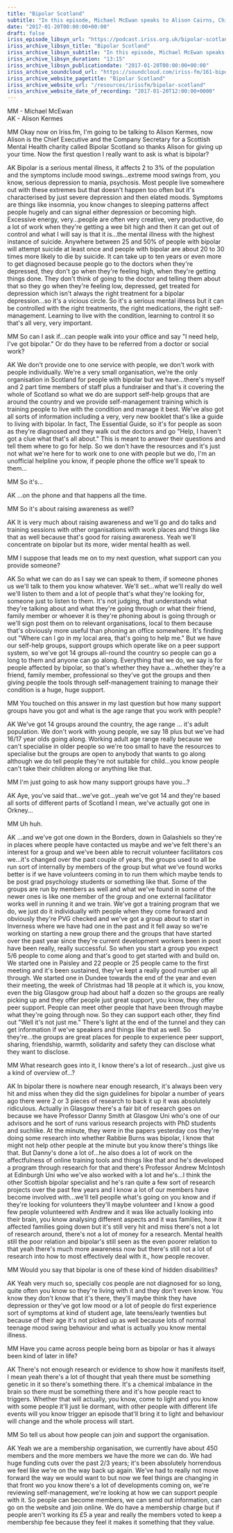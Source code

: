 ```yaml
---
title: "Bipolar Scotland"
subtitle: "In this episode, Michael McEwan speaks to Alison Cairns, Chief Executive of Bipolar Scotland, about what the supports and services the organisation provides."
date: "2017-01-20T00:00:00+00:00"
draft: false
iriss_episode_libsyn_url: "https://podcast.iriss.org.uk/bipolar-scotland-1"
iriss_archive_libsyn_title: "Bipolar Scotland"
iriss_archive_libsyn_subtitle: "In this episode, Michael McEwan speaks to Alison Cairns, Chief Executive of Bipolar Scotland, about what the supports and services the organisation provides."
iriss_archive_libsyn_duration: "13:15"
iriss_archive_libsyn_publicationdate: "2017-01-20T00:00:00+00:00"
iriss_archive_soundcloud_url: "https://soundcloud.com/iriss-fm/161-bipolar-scotland"
iriss_archive_website_pagetitle: "Bipolar Scotland"
iriss_archive_website_url: "/resources/irissfm/bipolar-scotland"
iriss_archive_website_date_of_recording: "2017-01-20T12:00:00+0000"
---
```

MM - Michael McEwan  
AK - Alison Kermes

MM Okay now on Iriss.fm, I'm going to be talking to Alison Kermes, now Alison is the Chief Executive and the Company Secretary for a Scottish Mental Health charity called Bipolar Scotland so thanks Alison for giving up your time. Now the first question I really want to ask is what is bipolar?

AK Bipolar is a serious mental illness, it affects 2 to 3% of the population and the symptoms include mood swings...extreme mood swings from, you know, serious depression to mania, psychosis. Most people live somewhere out with these extremes but that doesn't happen too often but it's characterised by just severe depression and then elated moods. Symptoms are things like insomnia, you know changes to sleeping patterns affect people hugely and can signal either depression or becoming high. Excessive energy, very...people are often very creative, very productive, do a lot of work when they're getting a wee bit high and then it can get out of control and what I will say is that it is...the mental illness with the highest instance of suicide. Anywhere between 25 and 50% of people with bipolar will attempt suicide at least once and people with bipolar are about 20 to 30 times more likely to die by suicide. It can take up to ten years or even more to get diagnosed because people go to the doctors when they're depressed, they don't go when they're feeling high, when they're getting things done. They don't think of going to the doctor and telling them about that so they go when they're feeling low, depressed, get treated for depression which isn't always the right treatment for a bipolar depression...so it's a vicious circle. So it's a serious mental illness but it can be controlled with the right treatments, the right medications, the right self-management. Learning to live with the condition, learning to control it so that's all very, very important.

MM So can I ask if...can people walk into your office and say "I need help, I've got bipolar." Or do they have to be referred from a doctor or social work?

AK We don't provide one to one service with people, we don't work with people individually. We're a very small organisation, we're the only organisation in Scotland for people with bipolar but we have...there's myself and 2 part time members of staff plus a fundraiser and that's it covering the whole of Scotland so what we do are support self-help groups that are around the country and we provide self-management training which is training people to live with the condition and manage it best. We've also got all sorts of information including a very, very new booklet that's like a guide to living with bipolar. In fact, The Essential Guide, so it's for people as soon as they're diagnosed and they walk out the doctors and go "Help, I haven't got a clue what that's all about." This is meant to answer their questions and tell them where to go for help. So we don't have the resources and it's just not what we're here for to work one to one with people but we do, I'm an unofficial helpline you know, if people phone the office we'll speak to them...

MM So it's...

AK ...on the phone and that happens all the time.

MM So it's about raising awareness as well?

AK It is very much about raising awareness and we'll go and do talks and training sessions with other organisations with work places and things like that as well because that's good for raising awareness. Yeah we'll concentrate on bipolar but its more, wider mental health as well.

MM I suppose that leads me on to my next question, what support can you provide someone?

AK So what we can do as I say we can speak to them, if someone phones us we'll talk to them you know whatever. We'll set...what we'll really do well we'll listen to them and a lot of people that's what they're looking for, someone just to listen to them. It's not judging, that understands what they're talking about and what they're going through or what their friend, family member or whoever it is they're phoning about is going through or we'll sign post them on to relevant organisations, local to them because that's obviously more useful than phoning an office somewhere. It's finding out "Where can I go in my local area, that's going to help me." But we have our self-help groups, support groups which operate like on a peer support system, so we've got 14 groups all-round the country so people can go a long to them and anyone can go along. Everything that we do, we say is for people affected by bipolar, so that's whether they have a...whether they're a friend, family member, professional so they've got the groups and then giving people the tools through self-management training to manage their condition is a huge, huge support.

MM You touched on this answer in my last question but how many support groups have you got and what is the age range that you work with people?

AK We've got 14 groups around the country, the age range ... it's adult population. We don't work with young people, we say 18 plus but we've had 16/17 year olds going along. Working adult age range really because we can't specialise in older people so we're too small to have the resources to specialise but the groups are open to anybody that wants to go along although we do tell people they're not suitable for child...you know people can't take their children along or anything like that.

MM I'm just going to ask how many support groups have you...?

AK Aye, you've said that...we've got...yeah we've got 14 and they're based all sorts of different parts of Scotland I mean, we've actually got one in Orkney...

MM Uh huh.

AK ...and we've got one down in the Borders, down in Galashiels so they're in places where people have contacted us maybe and we've felt there's an interest for a group and we've been able to recruit volunteer facilitators cos we...it's changed over the past couple of years, the groups used to all be run sort of internally by members of the group but what we've found works better is if we have volunteers coming in to run them which maybe tends to be post grad psychology students or something like that. Some of the groups are run by members as well and what we've found in some of the newer ones is like one member of the group and one external facilitator works well in running it and we train. We've got a training program that we do, we just do it individually with people when they come forward and obviously they're PVG checked and we've got a group about to start in Inverness where we have had one in the past and it fell away so we're working on starting a new group there and the groups that have started over the past year since they're current development workers been in post have been really, really successful. So when you start a group you expect 5/6 people to come along and that's good to get started with and build on. We started one in Paisley and 22 people or 25 people came to the first meeting and it's been sustained, they've kept a really good number up all through. We started one in Dundee towards the end of the year and even their meeting, the week of Christmas had 18 people at it which is, you know, even the big Glasgow group had about half a dozen so the groups are really picking up and they offer people just great support, you know, they offer peer support. People can meet other people that have been through maybe what they're going through now. So they can support each other, they find out "Well it's not just me." There's light at the end of the tunnel and they can get information if we've speakers and things like that as well. So they're...the groups are great places for people to experience peer support, sharing, friendship, warmth, solidarity and safety they can disclose what they want to disclose.

MM What research goes into it, I know there's a lot of research...just give us a kind of overview of...?

AK In bipolar there is nowhere near enough research, it's always been very hit and miss when they did the sign guidelines for bipolar a number of years ago there were 2 or 3 pieces of research to back it up it was absolutely ridiculous. Actually in Glasgow there's a fair bit of research goes on because we have Professor Danny Smith at Glasgow Uni who's one of our advisors and he sort of runs various research projects with PhD students and suchlike. At the minute, they were in the papers yesterday cos they're doing some research into whether Rabbie Burns was bipolar, I know that might not help other people at the minute but you know there's things like that. But Danny's done a lot of...he also does a lot of work on the affectfulness of online training tools and things like that and he's developed a program through research for that and there's Professor Andrew McIntosh at Edinburgh Uni who we've also worked with a lot and he's...I think the other Scottish bipolar specialist and he's ran quite a few sort of research projects over the past few years and I know a lot of our members have become involved with...we'll tell peoplle what's going on you know and if they're looking for volunteers they'll maybe volunteer and I know a good few people volunteered with Andrew and it was like actually looking into their brain, you know analysing different aspects and it was families, how it affected families going down but it's still very hit and miss there's not a lot of research around, there's not a lot of money for a research. Mental health still the poor relation and bipolar's still seen as the even poorer relation to that yeah there's much more awareness now but there's still not a lot of research into how to most effectively deal with it., how people recover.

MM Would you say that bipolar is one of these kind of hidden disabilities?

AK Yeah very much so, specially cos people are not diagnosed for so long, quite often you know so they're living with it and they don't even know. You know they don't know that it's there, they'll maybe think they have depression or they've got low mood or a lot of people do first experience sort of symptoms at kind of student age, late teens/early twenties but because of their age it's not picked up as well because lots of normal teenage mood swing behaviour and what is actually you know mental illness.

MM Have you came across people being born as bipolar or has it always been kind of later in life?

AK There's not enough research or evidence to show how it manifests itself, I mean yeah there's a lot of thought that yeah there must be something genetic in it so there's something there. It's a chemical imbalance in the brain so there must be something there and it's how people react to triggers. Whether that will actually, you know, come to light and you know with some people it'll just lie dormant, with other people with different life events will you know trigger an episode that'll bring it to light and behaviour will change and the whole process will start.

MM So tell us about how people can join and support the organisation.

AK Yeah we are a membership organisation, we currently have about 450 members and the more members we have the more we can do. We had huge funding cuts over the past 2/3 years; it's been absolutely horrendous we feel like we're on the way back up again. We've had to really not move forward the way we would want to but now we feel things are changing in that front wo you know there's a lot of developments coming on, we're reviewing self-management, we're looking at how we can support people with it. So people can become members, we can send out information, can go on the website and join online. We do have a membership charge but if people aren't working its £5 a year and really the members voted to keep a membership fee because they feel it makes it something that they value.